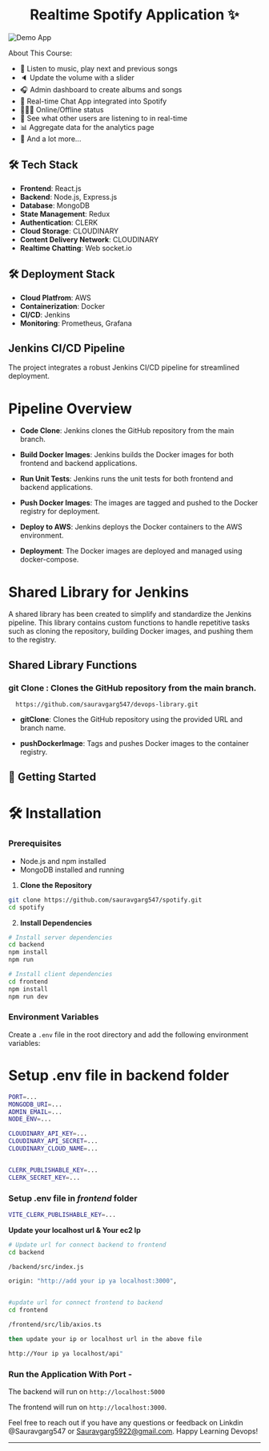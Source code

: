 <h1 align="center">Realtime Spotify Application ✨</h1>

![Demo App](/frontend/public/screenshot-for-readme.png)


About This Course:

-   🎸 Listen to music, play next and previous songs
-   🔈 Update the volume with a slider
-   🎧 Admin dashboard to create albums and songs
-   💬 Real-time Chat App integrated into Spotify
-   👨🏼‍💼 Online/Offline status
-   👀 See what other users are listening to in real-time
-   📊 Aggregate data for the analytics page
-   🚀 And a lot more...

## 🛠 Tech Stack

- **Frontend**: React.js
- **Backend**: Node.js, Express.js
- **Database**: MongoDB
- **State Management**: Redux
- **Authentication**: CLERK
- **Cloud Storage**: CLOUDINARY
- **Content Delivery Network**: CLOUDINARY
- **Realtime Chatting**: Web socket.io

## 🛠 Deployment Stack
- **Cloud Platfrom**: AWS
- **Containerization**: Docker
- **CI/CD**: Jenkins
- **Monitoring**: Prometheus, Grafana



##  Jenkins CI/CD Pipeline
The project integrates a robust Jenkins CI/CD pipeline for streamlined deployment.

# Pipeline Overview

- **Code Clone**: Jenkins clones the GitHub repository from the main branch.

- **Build Docker Images**: Jenkins builds the Docker images for both frontend and backend applications.

- **Run Unit Tests**: Jenkins runs the unit tests for both frontend and backend applications.

- **Push Docker Images**: The images are tagged and pushed to the Docker registry for deployment.

- **Deploy to AWS**: Jenkins deploys the Docker containers to the AWS environment.

- **Deployment**: The Docker images are deployed and managed using docker-compose.

# Shared Library for Jenkins
 A shared library has been created to simplify and standardize the Jenkins pipeline. This library contains custom functions to handle repetitive tasks such as cloning the repository, building Docker images, and pushing them to the registry.

## Shared Library Functions
### git Clone : Clones the GitHub repository from the main branch.

      https://github.com/sauravgarg547/devops-library.git

- **gitClone**: Clones the GitHub repository using the provided URL and branch name.


- **pushDockerImage**: Tags and pushes Docker images to the container registry.

## 🚀 Getting Started
# 🛠 Installation

### Prerequisites

- Node.js and npm installed
- MongoDB installed and running

1. **Clone the Repository**

```bash
git clone https://github.com/sauravgarg547/spotify.git
cd spotify
```

2. **Install Dependencies**

```bash
# Install server dependencies
cd backend
npm install
npm run

# Install client dependencies
cd frontend
npm install
npm run dev

```
### Environment Variables
Create a `.env` file in the root directory and add the following environment variables:
# Setup .env file in backend folder

```bash
PORT=...
MONGODB_URI=...
ADMIN_EMAIL=...
NODE_ENV=...

CLOUDINARY_API_KEY=...
CLOUDINARY_API_SECRET=...
CLOUDINARY_CLOUD_NAME=...


CLERK_PUBLISHABLE_KEY=...
CLERK_SECRET_KEY=...
```

### Setup .env file in _frontend_ folder

```bash
VITE_CLERK_PUBLISHABLE_KEY=...
```
 **Update your localhost url & Your ec2 Ip**

```bash
# Update url for connect backend to frontend 
cd backend

/backend/src/index.js

origin: "http://add your ip ya localhost:3000",


#update url for connect frontend to backend
cd frontend

/frontend/src/lib/axios.ts

then update your ip or localhost url in the above file  

http://Your ip ya localhost/api"
```


### Run the Application With Port - 
The backend will run on `http://localhost:5000` 

The frontend will run on `http://localhost:3000`.


Feel free to reach out if you have any questions or feedback on Linkdin 
@Sauravgarg547 or Sauravgarg5922@gmail.com. Happy Learning Devops!

---
